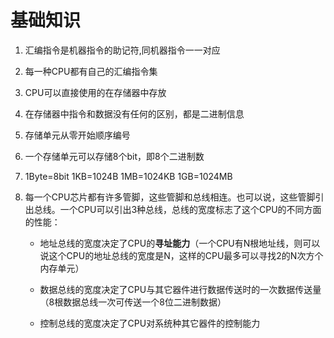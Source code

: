 # 基础知识
1. 汇编指令是机器指令的助记符,同机器指令一一对应

2. 每一种CPU都有自己的汇编指令集

3. CPU可以直接使用的在存储器中存放

4. 在存储器中指令和数据没有任何的区别，都是二进制信息

5. 存储单元从零开始顺序编号

6. 一个存储单元可以存储8个bit，即8个二进制数

7. 1Byte=8bit 1KB=1024B 1MB=1024KB 1GB=1024MB

8. 每一个CPU芯片都有许多管脚，这些管脚和总线相连。也可以说，这些管脚引出总线。一个CPU可以引出3种总线，总线的宽度标志了这个CPU的不同方面的性能：
    * 地址总线的宽度决定了CPU的**寻址能力**（一个CPU有N根地址线，则可以说这个CPU的地址总线的宽度是N，这样的CPU最多可以寻找2的N次方个内存单元）
    
    * 数据总线的宽度决定了CPU与其它器件进行数据传送时的一次数据传送量（8根数据总线一次可传送一个8位二进制数据）

    * 控制总线的宽度决定了CPU对系统种其它器件的控制能力 